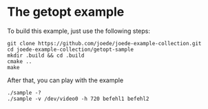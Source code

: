 # The getopt example

To build this example, just use the following steps:

    git clone https://github.com/joede/joede-example-collection.git
    cd joede-example-collection/getopt-sample
    mkdir .build && cd .build
    cmake ..
    make

After that, you can play with the example

    ./sample -?
    ./sample -v /dev/video0 -h 720 befehl1 befehl2
